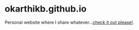 # okarthikb.github.io

Personal website where I share whatever...[check it out please!](https://okarthikb.github.io).
